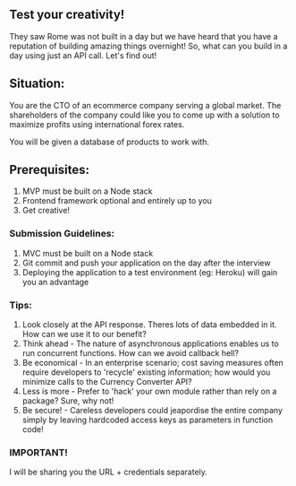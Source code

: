 ## Test your creativity!

They saw Rome was not built in a day but we have heard that you have a reputation of building amazing things overnight!
So, what can you build in a day using just an API call. Let's find out!

## Situation:
You are the CTO of an ecommerce company serving a global market. The shareholders of the company could like you to come up with a solution to maximize profits using international forex rates.

You will be given a database of products to work with.

## Prerequisites:
1. MVP must be built on a Node stack
2. Frontend framework optional and entirely up to you
3. Get creative!

### Submission Guidelines:
1. MVC must be built on a Node stack
2. Git commit and push your application on the day after the interview 
3. Deploying the application to a test environment (eg: Heroku) will gain you an advantage

### Tips:
1. Look closely at the API response. Theres lots of data embedded in it. How can we use it to our benefit?
2. Think ahead - The nature of asynchronous applications enables us to run concurrent functions. How can we avoid callback hell? 
3. Be economical - In an enterprise scenario; cost saving measures often require developers to 'recycle' existing information; how would you minimize calls to the Currency Converter API?
4. Less is more - Prefer to 'hack' your own module rather than rely on a package? Sure, why not! 
5. Be secure! - Careless developers could jeapordise the entire company simply by leaving hardcoded access keys as parameters in function code!

### IMPORTANT!
I will be sharing you the URL + credentials separately. 